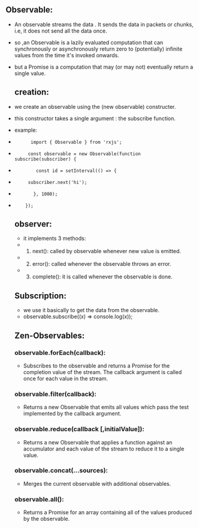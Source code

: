 ## Observable:
- An observable streams the data . It sends the data in packets or chunks, i.e, it does not send all the data once.
- so ,an Observable is a lazily evaluated computation that can synchronously or asynchronously return zero to (potentially) infinite values from the time it's invoked onwards.
- but a Promise is a computation that may (or may not) eventually return a single value.
  
  ## creation:
- we create an observable using the (new observable) constructer.
- this constructor takes a single argument : the subscribe function.
- example:
-           import { Observable } from 'rxjs';
-          const observable = new Observable(function subscribe(subscriber) {
-             const id = setInterval(() => {
-          subscriber.next('hi');
-            }, 1000);
-         });
  
  ## observer:
  - it implements 3 methods:
  - 1. next(): called by observable whenever new value is emitted.
  - 2. error(): called whenever the observable throws an error.
  - 3. complete(): it is called whenever the observable is done.
       
  ## Subscription:
  - we use it basically to get the data from the observable.
  - observable.subscribe((x) => console.log(x));
    
  ## Zen-Observables:

  ### observable.forEach(callback):
  - Subscribes to the observable and returns a Promise for the completion value of the stream. The callback argument is called once for each value in the stream.
  ### observable.filter(callback):
  - Returns a new Observable that emits all values which pass the test implemented by the callback argument.
  ### observable.reduce(callback [,initialValue]):
  - Returns a new Observable that applies a function against an accumulator and each value of the stream to reduce it to a single value.
  ### observable.concat(...sources):
  - Merges the current observable with additional observables.
  ### observable.all():
  - Returns a Promise for an array containing all of the values produced by the observable. 


